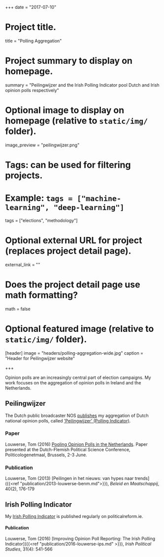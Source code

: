 +++
date = "2017-07-10"

# Project title.
title = "Polling Aggregation"

# Project summary to display on homepage.
summary = "Peilingwijzer and the Irish Polling Indicator pool Dutch and Irish opinion polls respectively"

# Optional image to display on homepage (relative to `static/img/` folder).
image_preview = "peilingwijzer.png"

# Tags: can be used for filtering projects.
# Example: `tags = ["machine-learning", "deep-learning"]`
tags = ["elections", "methodology"]

# Optional external URL for project (replaces project detail page).
external_link = ""

# Does the project detail page use math formatting?
math = false

# Optional featured image (relative to `static/img/` folder).
[header]
image = "headers/polling-aggregation-wide.jpg"
caption = "Header for Peilingwijzer website"

+++

Opinion polls are an increasingly central part of election campaigns. My work focuses on the aggregation of opinion polls in Ireland and the Netherlands.

## Peilingwijzer 
The Dutch public broadcaster NOS [publishes](http://www.peilingwijzer.nl) my aggregation of Dutch national opinion polls, called ['Peilingwijzer' (Polling Indicator)](http://peilingwijzer.tomlouwerse.nl/). 

### Paper
Louwerse, Tom (2016) [Pooling Opinion Polls in the Netherlands](/papers). Paper presented at the Dutch-Flemish Political Science Conference, Politicologenetmaal, Brussels, 2-3 June.

### Publication
Louwerse, Tom (2013) [Peilingen in het nieuws: van hypes naar trends]({{<ref "publication/2013-louwerse-benm.md">}}), *Beleid en Maatschappij*, 40(2), 176-179

## Irish Polling Indicator
My [Irish Polling Indicator](http://www.pollingindicator.com/) is published regularly on politicalreform.ie.

#### Publication
Louwerse, Tom (2016) [Improving Opinion Poll Reporting: The Irish Polling Indicator]({{<ref "publication/2016-louwerse-ips.md" >}}), *Irish Political Studies*, 31(4): 541-566
